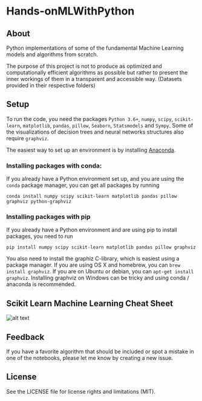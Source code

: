# Hands-onMLWithPython

## About
Python implementations of some of the fundamental Machine Learning models and algorithms from scratch.

The purpose of this project is not to produce as optimized and computationally efficient algorithms as possible
but rather to present the inner workings of them in a transparent and accessible way.
(Datasets provided in their respective folders)

## Setup

To run the code, you need the packages ``Python 3.6+``, ``numpy``, ``scipy``, ``scikit-learn``, ``matplotlib``,
``pandas``, ``pillow``, ``Seaborn``, ``Statsmodels`` and ``Sympy``.
Some of the visualizations of decision trees and neural networks structures also require ``graphviz``. 

The easiest way to set up an environment is by installing [Anaconda](https://www.continuum.io/downloads).

### Installing packages with conda:
If you already have a Python environment set up, and you are using the ``conda`` package manager, you can get all packages by running

    conda install numpy scipy scikit-learn matplotlib pandas pillow graphviz python-graphviz


### Installing packages with pip
If you already have a Python environment and are using pip to install packages, you need to run

    pip install numpy scipy scikit-learn matplotlib pandas pillow graphviz

You also need to install the graphiz C-library, which is easiest using a package manager.
If you are using OS X and homebrew, you can ``brew install graphviz``. If you are on Ubuntu or debian, you can ``apt-get install graphviz``.
Installing graphviz on Windows can be tricky and using conda / anaconda is recommended.


## Scikit Learn Machine Learning Cheat Sheet

![alt text](https://github.com/GeorgeSeif/Python-Machine-Learning/blob/master/ml_cheatsheet.png)

## Feedback

If you have a favorite algorithm that should be included or spot a mistake in one of the notebooks, please let me know by creating a new issue.

## License

See the LICENSE file for license rights and limitations (MIT).
